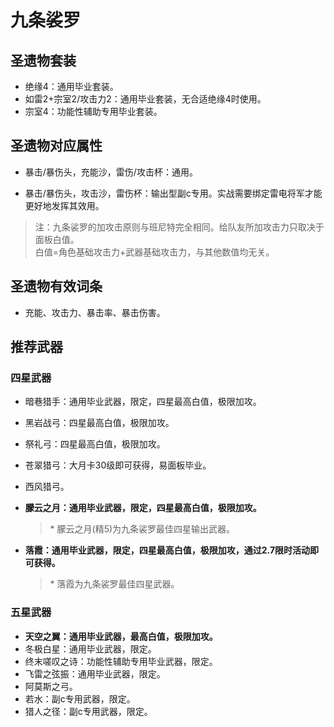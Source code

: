 # 九条裟罗

## 圣遗物套装

- 绝缘4：通用毕业套装。
- 如雷2+宗室2/攻击力2：通用毕业套装，无合适绝缘4时使用。
- 宗室4：功能性辅助专用毕业套装。

## 圣遗物对应属性

- 暴击/暴伤头，充能沙，雷伤/攻击杯：通用。

- 暴击/暴伤头，攻击沙，雷伤杯：输出型副c专用。实战需要绑定雷电将军才能更好地发挥其效用。

>注：九条裟罗的加攻击原则与班尼特完全相同。给队友所加攻击力只取决于面板白值。  
>白值=角色基础攻击力+武器基础攻击力，与其他数值均无关。  

## 圣遗物有效词条

- 充能、攻击力、暴击率、暴击伤害。

## 推荐武器

### 四星武器

- 暗巷猎手：通用毕业武器，限定，四星最高白值，极限加攻。
- 黑岩战弓：四星最高白值，极限加攻。
- 祭礼弓：四星最高白值，极限加攻。
- 苍翠猎弓：大月卡30级即可获得，易面板毕业。
- 西风猎弓。
- **朦云之月：通用毕业武器，限定，四星最高白值，极限加攻。**

  > \* 朦云之月(精5)为九条裟罗最佳四星输出武器。  

- **落霞：通用毕业武器，限定，四星最高白值，极限加攻，通过2.7限时活动即可获得。**

  > \* 落霞为九条裟罗最佳四星武器。  

### 五星武器

- **天空之翼：通用毕业武器，最高白值，极限加攻。**
- 冬极白星：通用毕业武器，限定。
- 终末嗟叹之诗：功能性辅助专用毕业武器，限定。
- 飞雷之弦振：通用毕业武器，限定。
- 阿莫斯之弓。
- 若水：副c专用武器，限定。
- 猎人之径：副c专用武器，限定。
